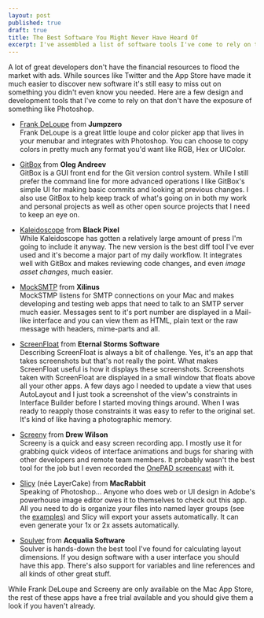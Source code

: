 ```yaml
---
layout: post
published: true
draft: true
title: The Best Software You Might Never Have Heard Of
excerpt: I've assembled a list of software tools I've come to rely on that might not be on your radar. 
---
```


A lot of great developers don't have the financial resources to flood the market with ads. While sources like Twitter and the App Store have made it much easier to discover new software it's still easy to miss out on something you didn't even know you needed. Here are a few design and development tools that I've come to rely on that don't have the exposure of something like Photoshop.

* [Frank DeLoupe][FrankDeLoupe] from __Jumpzero__  
Frank DeLoupe is a great little loupe and color picker app that lives in your menubar and integrates with Photoshop. You can choose to copy colors in pretty much any format you'd want like RGB, Hex or UIColor.

* [GitBox][GitBox] from __Oleg Andreev__  
GitBox is a GUI front end for the Git version control system. While I still prefer the command line for more advanced operations I like GitBox's simple UI for making basic commits and looking at previous changes. I also use GitBox to help keep track of what's going on in both my work and personal projects as well as other open source projects that I need to keep an eye on.

* [Kaleidoscope][Kaleidoscope] from __Black Pixel__  
While Kaleidoscope has gotten a relatively large amount of press I'm going to include it anyway. The new version is the best diff tool I've ever used and it's become a major part of my daily workflow. It integrates well with GitBox and makes reviewing code changes, and even _image asset changes_, much easier.

* [MockSMTP][MockSMTP] from __Xilinus__  
MockSTMP listens for SMTP connections on your Mac and makes developing and testing web apps that need to talk to an SMTP server much easier. Messages sent to it's port number are displayed in a Mail-like interface and you can view them as HTML, plain text or the raw message with headers, mime-parts and all.

* [ScreenFloat][ScreenFloat] from __Eternal Storms Software__  
Describing ScreenFloat is always a bit of challenge. Yes, it's an app that takes screenshots but that's not really the point. What makes ScreenFloat useful is how it displays these screenshots. Screenshots taken with ScreenFloat are displayed in a small window that floats above all your other apps. A few days ago I needed to update a view that uses AutoLayout and I just took a screenshot of the view's constraints in Interface Builder before I started moving things around. When I was ready to reapply those constraints it was easy to refer to the original set. It's kind of like having a photographic memory.

* [Screeny][Screeny] from __Drew Wilson__  
Screeny is a quick and easy screen recording app. I mostly use it for grabbing quick videos of interface animations and bugs for sharing with other developers and remote team members. It probably wasn't the best tool for the job but I even recorded the [OnePAD screencast][OnePADScreencast] with it.

* [Slicy][Slicy] (née LayerCake) from __MacRabbit__  
Speaking of Photoshop… Anyone who does web or UI design in Adobe's powerhouse image editor owes it to themselves to check out this app. All you need to do is organize your files into named layer groups (see the [examples][SlicyExamples]) and Slicy will export your assets automatically. It can even generate your 1x or 2x assets automatically.

* [Soulver][Soulver] from __Acqualia Software__  
Soulver is hands-down the best tool I've found for calculating layout dimensions. If you design software with a user interface you should have this app. There's also support for variables and line references and all kinds of other great stuff.

While Frank DeLoupe and Screeny are only available on the Mac App Store, the rest of these apps have a free trial available and you should give them a look if you haven't already.

[FrankDeLoupe]: http://jumpzero.com/frank/
[GitBox]: http://gitboxapp.com/
[Kaleidoscope]: http://www.kaleidoscopeapp.com/
[MockSMTP]: http://mocksmtpapp.com/
[OnePADScreencast]: http://adevelopingstory.com/blog/2012/07/lights-camera-onepad.html
[ScreenFloat]: http://www.screenfloatapp.com/
[Screeny]: http://www.screenyapp.com/
[SlicyExamples]: http://macrabbit.com/slicy/help/
[Slicy]: http://macrabbit.com/slicy/
[Soulver]: http://www.acqualia.com/soulver/